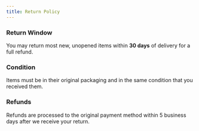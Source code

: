 ```yaml
---
title: Return Policy
---
```


### Return Window
You may return most new, unopened items within **30 days** of delivery for a full refund.

### Condition
Items must be in their original packaging and in the same condition that you received them.

### Refunds
Refunds are processed to the original payment method within 5 business days after we receive your return.
